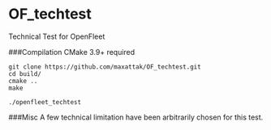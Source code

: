 # OF_techtest
Technical Test for OpenFleet

###Compilation
CMake 3.9+ required
```$xslt
git clone https://github.com/maxattak/OF_techtest.git
cd build/
cmake ..
make

./openfleet_techtest  
```

###Misc
A few technical limitation have been arbitrarily chosen for this test.
